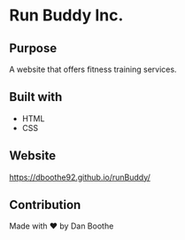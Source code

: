 # Run Buddy Inc.

## Purpose
A website that offers fitness training services.

## Built with
* HTML
* CSS

## Website
https://dboothe92.github.io/runBuddy/

## Contribution
Made with ❤️ by Dan Boothe
